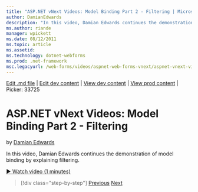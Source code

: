 ```yaml
---
title: "ASP.NET vNext Videos: Model Binding Part 2 - Filtering | Microsoft Docs"
author: DamianEdwards
description: "In this video, Damian Edwards continues the demonstration of model binding by explaining filtering."
ms.author: riande
manager: wpickett
ms.date: 08/12/2011
ms.topic: article
ms.assetid: 
ms.technology: dotnet-webforms
ms.prod: .net-framework
msc.legacyurl: /web-forms/videos/aspnet-web-forms-vnext/aspnet-vnext-videos-model-binding-part-2-filtering
---
```

[Edit .md file](C:\Projects\msc\dev\Msc.Www\Web.ASP\App_Data\github\web-forms\videos\aspnet-web-forms-vnext\aspnet-vnext-videos-model-binding-part-2-filtering.md) | [Edit dev content](http://www.aspdev.net/umbraco#/content/content/edit/26768) | [View dev content](http://docs.aspdev.net/tutorials/web-forms/videos/aspnet-web-forms-vnext/aspnet-vnext-videos-model-binding-part-2-filtering.html) | [View prod content](http://www.asp.net/web-forms/videos/aspnet-web-forms-vnext/aspnet-vnext-videos-model-binding-part-2-filtering) | Picker: 33725

ASP.NET vNext Videos: Model Binding Part 2 - Filtering
====================
by [Damian Edwards](https://github.com/DamianEdwards)

In this video, Damian Edwards continues the demonstration of model binding by explaining filtering.

[&#9654; Watch video (1 minutes)](https://channel9.msdn.com/Blogs/ASP-NET-Site-Videos/aspnet-vnext-videos-model-binding-part-2-filtering)

>[!div class="step-by-step"] [Previous](aspnet-vnext-videos-model-binding-part-1-selecting-data.md) [Next](aspnet-vnext-videos-model-binding-part-3-updating.md)
